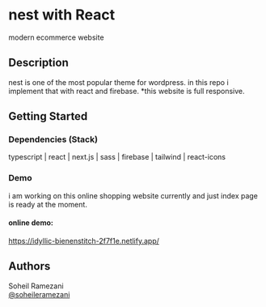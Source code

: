 # nest with React

modern ecommerce website

## Description

nest is one of the most popular theme for wordpress. in this repo i implement that with react and firebase. 
*this website is full responsive.

## Getting Started

### Dependencies (Stack)

typescript | react | next.js | sass | firebase | tailwind | react-icons

### Demo

i am working on this online shopping website currently and just index page is ready at the moment.
#### online demo:
https://idyllic-bienenstitch-2f7f1e.netlify.app/


## Authors

 Soheil Ramezani  
 [@soheileramezani](https://t.me/soheileramezani)
